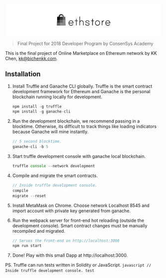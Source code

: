 <img src="https://raw.githubusercontent.com/bichenkk/ethstore/master/materials/logo.png">
 
> Final Project for 2018 Developer Program by ConsenSys Academy

This is the final project of Online Marketplace on Ethereum network by KK Chen, kk@bichenkk.com.

## Installation

1. Install Truffle and Ganache CLI globally. Truffle is the smart contract development framework for Ethereum and Ganache is the personal blockchain running locally for development.
    ```javascript
    npm install -g truffle
    npm install -g ganache-cli
    ```

2. Run the development blockchain, we recommend passing in a blocktime. Otherwise, its difficult to track things like loading indicators because Ganache will mine instantly.
    ```javascript
    // 5 second blocktime.
    ganache-cli -b 5
    ```

3. Start truffle development console with ganache local blockchain.
    ```javascript
    truffle console --network development
    ```

4. Compile and migrate the smart contracts.
    ```javascript
    // Inside truffle development console.
    compile
    migrate --reset
    ```

5. Install MetaMask on Chrome. Choose network Localhost 8545 and import account with private key generated from ganache.

6. Run the webpack server for front-end hot reloading (outside the development console). Smart contract changes must be manually recompiled and migrated.
    ```javascript
    // Serves the front-end on http://localhost:3000
    npm run start
    ```

7. Done! Play with this small Dapp at http://localhost:3000.

PS. Truffle can run tests written in Solidity or JavaScript.
    ```javascript
    // Inside truffle development console.
    test
    ```